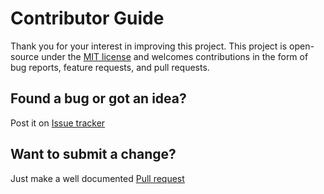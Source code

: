 <h1>Contributor Guide</h1>
Thank you for your interest in improving this project. This project is open-source under the <a href="https://opensource.org/licenses/MIT">MIT license</a> and welcomes contributions in the form of bug reports, feature requests, and pull requests.

<h2>Found a bug or got an idea?</h2>
Post it on <a href="https://github.com/z3roq/Mill-Heat-Pump-HA-Integration/issues">Issue tracker</a>
<h2>Want to submit a change?</h2>
Just make a well documented <a href="https://github.com/z3roq/Mill-Heat-Pump-HA-Integration/pulls">Pull request</a>
